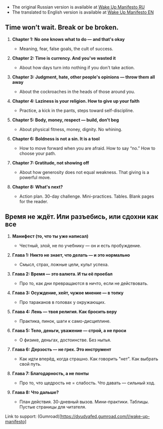 * The original Russian version is available at [Wake Up Manifesto RU](https://github.com/lyarov22/wake-up-manifesto/wake-up-manifesto-ru.md)
* The translated to English version is available at [Wake Up Manifesto EN](https://github.com/lyarov22/wake-up-manifesto/wake-up-manifesto-en.md)

## Time won’t wait. Break or be broken.
1. **Chapter 1: No one knows what to do — and that's okay**
    - Meaning, fear, false goals, the cult of success.
    
2. **Chapter 2: Time is currency. And you've wasted it**
    - About how days turn into nothing if you don't take action.
    
3. **Chapter 3: Judgment, hate, other people's opinions — throw them all away**
    - About the cockroaches in the heads of those around you.
    
4. **Chapter 4: Laziness is your religion. How to give up your faith**
    - Practice, a kick in the pants, steps toward self-discipline.
    
5. **Chapter 5: Body, money, respect — build, don't beg**
    - About physical fitness, money, dignity. No whining.
    
6. **Chapter 6: Boldness is not a sin. It is a tool**
    - How to move forward when you are afraid. How to say “no.” How to choose your path.

7. **Chapter 7: Gratitude, not showing off**
    - About how generosity does not equal weakness. That giving is a powerful move.

8. **Chapter 8: What's next?**
	- Action plan. 30-day challenge. Mini-practices. Tables. Blank pages for the reader.


## Время не ждёт. Или разъебись, или сдохни как все

1. **Манифест (то, что ты уже написал)**
    - Честный, злой, не по учебнику — он и есть пробуждение.
        
2. **Глава 1: Никто не знает, что делать — и это нормально**
    - Смысл, страх, ложные цели, культ успеха.
        
3. **Глава 2: Время — это валюта. И ты её проебал**
    - Про то, как дни превращаются в ничто, если не действовать.
        
4. **Глава 3: Осуждение, хейт, чужое мнение — в топку**
    - Про тараканов в головах у окружающих.
        
5. **Глава 4: Лень — твоя религия. Как бросить веру**
    - Практика, пинок, шаги к само-дисциплине.
        
6. **Глава 5: Тело, деньги, уважение — строй, а не проси**
    - О физике, деньгах, достоинстве. Без нытья.
        
7. **Глава 6: Дерзость — не грех. Это инструмент**
    - Как идти вперёд, когда страшно. Как говорить "нет". Как выбрать свой путь.
        
8. **Глава 7: Благодарность, а не понты**
    - Про то, что щедрость не = слабость. Что давать — сильный ход.
        
9. **Глава 8: Что дальше?**
    - План действия. 30-дневный вызов. Мини-практики. Таблицы. Пустые страницы для читателя.

Link to support: (Gumroad)[https://dyudyafed.gumroad.com/l/wake-up-manifesto]